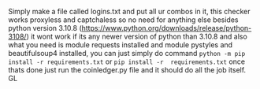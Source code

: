 Simply make a file called logins.txt and put all ur combos in it, this checker works proxyless and captchaless so no need for anything else besides python version 3.10.8 (https://www.python.org/downloads/release/python-3108/)
it wont work if its any newer version of python than 3.10.8 and also what you need is module requests installed and module pystyles  and beautifulsoup4 installed, you can just simply do command
`python -m pip install -r requirements.txt` or `pip install -r  requirements.txt` once thats done just run the coinledger.py file and it should do all the job itself. GL
